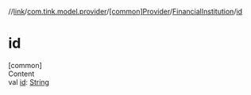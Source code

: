 //[link](../../../index.md)/[com.tink.model.provider](../../index.md)/[[common]Provider](../index.md)/[FinancialInstitution](index.md)/[id](id.md)



# id  
[common]  
Content  
val [id](id.md): [String](https://kotlinlang.org/api/latest/jvm/stdlib/kotlin/-string/index.html)  



